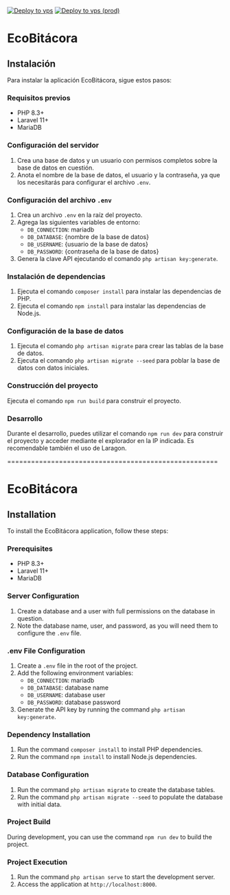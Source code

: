 [![Deploy to vps](https://github.com/IceForClass/Compost/actions/workflows/deploy.dev.yml/badge.svg?branch=dev)](https://github.com/IceForClass/Compost/actions/workflows/deploy.dev.yml)
[![Deploy to vps (prod)](https://github.com/IceForClass/Compost/actions/workflows/deploy.prod.yml/badge.svg)](https://github.com/IceForClass/Compost/actions/workflows/deploy.prod.yml)

# EcoBitácora

## Instalación

Para instalar la aplicación EcoBitácora, sigue estos pasos:

### Requisitos previos

* PHP 8.3+
* Laravel 11+
* MariaDB

### Configuración del servidor

1. Crea una base de datos y un usuario con permisos completos sobre la base de datos en cuestión.
2. Anota el nombre de la base de datos, el usuario y la contraseña, ya que los necesitarás para configurar el archivo `.env`.

### Configuración del archivo `.env`

1. Crea un archivo `.env` en la raíz del proyecto.
2. Agrega las siguientes variables de entorno:
    * `DB_CONNECTION`: mariadb
	* `DB_DATABASE`: {nombre de la base de datos}
	* `DB_USERNAME`: {usuario de la base de datos}
	* `DB_PASSWORD`: {contraseña de la base de datos}
4. Genera la clave API ejecutando el comando `php artisan key:generate`.

### Instalación de dependencias

1. Ejecuta el comando `composer install` para instalar las dependencias de PHP.
2. Ejecuta el comando `npm install` para instalar las dependencias de Node.js.

### Configuración de la base de datos

1. Ejecuta el comando `php artisan migrate` para crear las tablas de la base de datos.
2. Ejecuta el comando `php artisan migrate --seed` para poblar la base de datos con datos iniciales.

### Construcción del proyecto

Ejecuta el comando `npm run build` para construir el proyecto.

### Desarrollo

Durante el desarrollo, puedes utilizar el comando `npm run dev` para construir el proyecto y acceder mediante el explorador en la IP indicada. Es recomendable también el uso de Laragon.

=====================================================

# EcoBitácora

## Installation

To install the EcoBitácora application, follow these steps:

### Prerequisites

* PHP 8.3+
* Laravel 11+
* MariaDB

### Server Configuration

1. Create a database and a user with full permissions on the database in question.
2. Note the database name, user, and password, as you will need them to configure the `.env` file.

### .env File Configuration

1. Create a `.env` file in the root of the project.
2. Add the following environment variables:
	* `DB_CONNECTION`: mariadb
	* `DB_DATABASE`: database name
	* `DB_USERNAME`: database user
	* `DB_PASSWORD`: database password
3. Generate the API key by running the command `php artisan key:generate`.

### Dependency Installation

1. Run the command `composer install` to install PHP dependencies.
2. Run the command `npm install` to install Node.js dependencies.

### Database Configuration

1. Run the command `php artisan migrate` to create the database tables.
2. Run the command `php artisan migrate --seed` to populate the database with initial data.

### Project Build

During development, you can use the command `npm run dev` to build the project.

### Project Execution

1. Run the command `php artisan serve` to start the development server.
2. Access the application at `http://localhost:8000`.